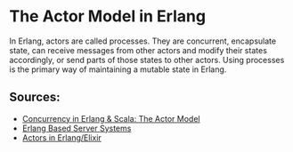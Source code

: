 # The Actor Model in Erlang

In Erlang, actors are called processes. They are concurrent, encapsulate state, can receive messages from other actors and modify their states accordingly, or send parts of those states to other actors. Using processes is the primary way of maintaining a mutable state in Erlang.

## Sources:
- [Concurrency in Erlang & Scala: The Actor Model](https://savanne.be/articles/concurrency-in-erlang-scala/)
- [Erlang Based Server Systems](http://www.theerlangelist.com/2013/01/erlang-based-server-systems.html)
- [Actors in Erlang/Elixir](http://www.theerlangelist.com/2013/01/actors-in-erlangelixir.html)
